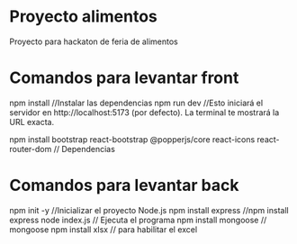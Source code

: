 # Proyecto alimentos
Proyecto para hackaton de feria de alimentos

# Comandos para levantar front
npm install            //Instalar las dependencias
npm run dev             //Esto iniciará el servidor en http://localhost:5173 (por defecto). La terminal                     te mostrará la URL exacta.

npm install bootstrap react-bootstrap @popperjs/core react-icons react-router-dom // Dependencias



# Comandos para levantar back
npm init -y                 //Inicializar el proyecto Node.js
npm install express         //npm install express
node index.js               // Ejecuta el programa
npm install mongoose       // mongoose
npm install xlsx          // para habilitar el excel 




